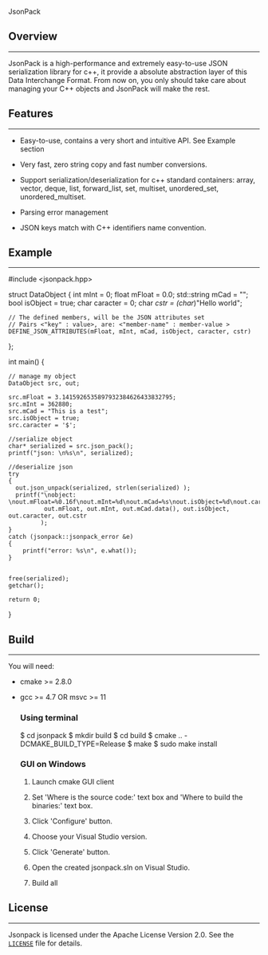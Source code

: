 JsonPack

## Overview
-----------

JsonPack is a high-performance and extremely easy-to-use JSON serialization
library for c++, it provide a absolute abstraction layer of this Data Interchange Format. From now on,
you only should take care about managing your C++ objects and JsonPack will make the rest.

## Features
-----------

* Easy-to-use, contains a very short and intuitive API. See Example section

* Very fast, zero string copy and fast number conversions.

* Support serialization/deserialization for c++ standard containers:
  array, vector, deque, list, forward_list, set, multiset, unordered_set, unordered_multiset.

* Parsing error management

* JSON keys match with C++ identifiers name convention.

## Example
----------

  #include <jsonpack.hpp>

  struct  DataObject
  {
    int mInt = 0;
    float mFloat = 0.0;
    std::string mCad = "";
    bool isObject = true;
    char caracter = 0;
    char *cstr = (char*)"Hello world";

    // The defined members, will be the JSON attributes set
    // Pairs <"key" : value>, are: <"member-name" : member-value >
    DEFINE_JSON_ATTRIBUTES(mFloat, mInt, mCad, isObject, caracter, cstr)
  };

  int main()
  {

    // manage my object
    DataObject src, out;

    src.mFloat = 3.1415926535897932384626433832795;
    src.mInt = 362880;
    src.mCad = "This is a test";
    src.isObject = true;
    src.caracter = '$';

    //serialize object
    char* serialized = src.json_pack();
    printf("json: \n%s\n", serialized);

    //deserialize json
    try
    {
      out.json_unpack(serialized, strlen(serialized) );
      printf("\nobject: \nout.mFloat=%0.16f\nout.mInt=%d\nout.mCad=%s\nout.isObject=%d\nout.caracter=%c\ncstr=%s\n",
              out.mFloat, out.mInt, out.mCad.data(), out.isObject, out.caracter, out.cstr
             );
    }
    catch (jsonpack::jsonpack_error &e)
    {
        printf("error: %s\n", e.what());
    }


    free(serialized);
    getchar();

    return 0;
  }

## Build
--------

You will need:

 - cmake >= 2.8.0
 - gcc >= 4.7 OR msvc >= 11

    ### Using terminal

    $ cd jsonpack
	$ mkdir build
	$ cd build
    $ cmake .. -DCMAKE_BUILD_TYPE=Release
    $ make
    $ sudo make install

    ### GUI on Windows

    1. Launch cmake GUI client

    2. Set 'Where is the source code:' text box and 'Where to build
    the binaries:' text box.

    3. Click 'Configure' button.

    4. Choose your Visual Studio version.

    5. Click 'Generate' button.

    6. Open the created jsonpack.sln on Visual Studio.

    7. Build all


## License
----------

Jsonpack is licensed under the Apache License Version 2.0. See
the [`LICENSE`](./LICENSE) file for details.
